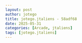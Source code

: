 ```yaml
---
layout: post
author: jotego
title: jotego.jtaliens - 58adf68
date: 2025-05-31
categories: [Arcade, jtaliens]
tags: [jotego.jtaliens]
---
```


